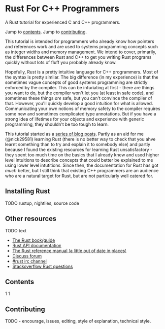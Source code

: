 # Rust For C++ Programmers

A Rust tutorial for experienced C and C++ programmers.

Jump to [contents](TODO).
Jump to [contributing](TODO).

This tutorial is intended for programmers who already know how pointers and
references work and are used to systems programming concepts such as integer
widths and memory management. We intend to cover, primarily, the differences
between Rust and C++ to get you writing Rust programs quickly without lots of
fluff you probably already know.

Hopefully, Rust is a pretty intuitive language for C++ programmers. Most of the
syntax is pretty similar. The big difference (in my experience) is that the
sometimes vague concepts of good systems programming are strictly enforced by
the compiler. This can be infuriating at first - there are things you want to
do, but the compiler won't let you (at least in safe code), and sometimes these
things *are* safe, but you can't convince the compiler of that. However, you'll
quickly develop a good intuition for what is allowed. Communicating your own
notions of memory safety to the compiler requires some new and sometimes
complicated type annotations. But if you have a strong idea of lifetimes for
your objects and experience with generic programming, they shouldn't be too
tough to learn.

This tutorial started as a [series of blog posts](TODO). Partly as an aid for me
(@nick29581) learning Rust (there is no better way to check that you ahve learnt
something than to try and explain it to somebody else) and partly because I
found the existing resources for learning Rust unsatisfactory - they spent too
much time on the basics that I already knew and used higher level intuitions to
describe concepts that could better be explained to me using lower level
intutitions. Since then, the documentation for Rust has got *much* better, but I
still think that existing C++ programmers are an audience who are a natural
target for Rust, but are not particularly well catered for.


## Installing Rust

TODO rustup, nightlies, source code


## Other resources

TODO text

* [The Rust book/guide](TODO)
* [Rust API documentation](TODO)
* [The Rust reference manual (a little out of date in places)](TODO)
* [Discuss forum](TODO)
* [#rust irc channel](TODO)
* [Stackoverflow Rust questions](TODO)


## Contents

1 []()
1 []()


## Contributing

TODO - encourage, issues, editing, style of explanation, technical style.
